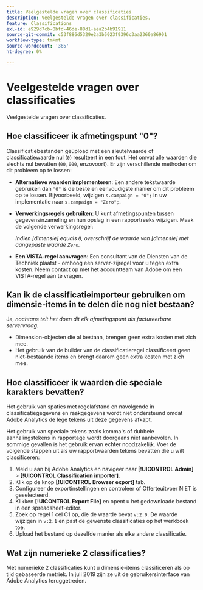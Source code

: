 ```yaml
---
title: Veelgestelde vragen over classificaties
description: Veelgestelde vragen over classificaties.
feature: Classifications
exl-id: e929d7cb-0bfd-46de-88d1-aea2b4b91911
source-git-commit: c53f886d5329e2a3b5023f9396c3aa2360a86901
workflow-type: tm+mt
source-wordcount: '365'
ht-degree: 0%

---
```


# Veelgestelde vragen over classificaties

Veelgestelde vragen over classificaties.

## Hoe classificeer ik afmetingspunt &quot;0&quot;?

Classificatiebestanden geüpload met een sleutelwaarde of classificatiewaarde nul (`0`) resulteert in een fout. Het omvat alle waarden die slechts nul bevatten (`00`, `000`, enzovoort). Er zijn verschillende methoden om dit probleem op te lossen:

* **Alternatieve waarden implementeren**: Een andere tekstwaarde gebruiken dan `"0"` is de beste en eenvoudigste manier om dit probleem op te lossen. Bijvoorbeeld, wijzigen `s.campaign = "0";` in uw implementatie naar `s.campaign = "Zero";`.

* **Verwerkingsregels gebruiken**: U kunt afmetingspunten tussen gegevensinzameling en hun opslag in een rapportreeks wijzigen. Maak de volgende verwerkingsregel:

   *Indien [dimensie] equals `0`, overschrijf de waarde van [dimensie] met aangepaste waarde `Zero`.*

* **Een VISTA-regel aanvragen**: Een consultant van de Diensten van de Techniek plaatst - omhoog een server-zijregel voor u tegen extra kosten. Neem contact op met het accountteam van Adobe om een VISTA-regel aan te vragen.

## Kan ik de classificatieimporteur gebruiken om dimensie-items in te delen die nog niet bestaan?

Ja, *nochtans telt het doen dit elk afmetingspunt als factureerbare servervraag.*

* Dimension-objecten die al bestaan, brengen geen extra kosten met zich mee.
* Het gebruik van de builder van de classificatieregel classificeert geen niet-bestaande items en brengt daarom geen extra kosten met zich mee.

## Hoe classificeer ik waarden die speciale karakters bevatten?

Het gebruik van spaties met regelafstand en navolgende in classificatiegegevens en raakgegevens wordt niet ondersteund omdat Adobe Analytics de lege tekens uit deze gegevens afkapt.

Het gebruik van speciale tekens zoals komma&#39;s of dubbele aanhalingstekens in rapportage wordt doorgaans niet aanbevolen. In sommige gevallen is het gebruik ervan echter noodzakelijk. Voer de volgende stappen uit als uw rapportwaarden tekens bevatten die u wilt classificeren:

1. Meld u aan bij Adobe Analytics en navigeer naar **[!UICONTROL Admin]** > **[!UICONTROL Classification importer]**.
2. Klik op de knop **[!UICONTROL Browser export]** tab.
3. Configureer de exportinstellingen en controleer of Offerteuitvoer NIET is geselecteerd.
4. Klikken **[!UICONTROL Export File]** en opent u het gedownloade bestand in een spreadsheet-editor.
5. Zoek op regel 1 cel C1 op, die de waarde bevat `v:2.0`. De waarde wijzigen in `v:2.1` en past de gewenste classificaties op het werkboek toe.
6. Upload het bestand op dezelfde manier als elke andere classificatie.

## Wat zijn numerieke 2 classificaties?

Met numerieke 2 classificaties kunt u dimensie-items classificeren als op tijd gebaseerde metriek. In juli 2019 zijn ze uit de gebruikersinterface van Adobe Analytics teruggetreden.

